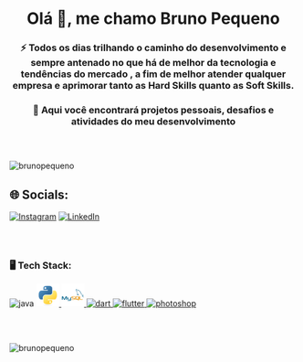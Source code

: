 <h1 align="center">Olá 👋, me chamo Bruno Pequeno</h1>
<h3 align="center">⚡ Todos os dias trilhando o caminho do desenvolvimento e sempre antenado no que há de melhor da tecnologia e tendências do mercado , a fim de melhor atender qualquer empresa e aprimorar tanto as Hard Skills quanto as Soft Skills.</h3>
<h3 align="center">💾 Aqui você encontrará projetos pessoais, desafios e atividades do meu desenvolvimento</h3>

<h3 align="left">‎ </h3>
<p align="left"> <img src="https://komarev.com/ghpvc/?username=brunopequeno&label =Profile%20views&color=0e75b6&style=flat" alt="brunopequeno" /> </p>


## 🌐 Socials:
[![Instagram](https://img.shields.io/badge/Instagram-%23E4405F.svg?logo=Instagram&logoColor=white)](https://instagram.com/@ofc_bruno12) [![LinkedIn](https://img.shields.io/badge/LinkedIn-%230077B5.svg?logo=linkedin&logoColor=white)](https://linkedin.com/in/bruno-pequeno-tec) 

<h3 align="left">‎ </h3>
<h3 align="left">🖥️ Tech Stack:</h3>
 <p href="https://www.java.com" target="_blank" rel="noreferrer"> <img src="https://raw.githubusercontent.com/devicons/devicon/master/icons/java/java -original.svg" alt="java" width="40" height="40"/>
<a href="https://www.python.org"target="_blank" rel="noreferrer"> <img src="https://raw.githubusercontent.com/devicons/devicon/master/icons/python/python-original.svg" alt="python" width=" 40" altura="40"/> </a><a href="https://www.mysql.com/" target="_blank" rel="noreferrer"> <img src="https://raw.githubusercontent.com/devicons/devicon/master/icons/mysql/mysql-original-wordmark.svg" alt="mysql" width="40" height="40"/> </a> <a align="left"> <a href="https://dart.dev" target="_blank" rel="noreferrer"> <img src="https://www.vectorlogo.zone/logos/dartlang /dartlang-icon.svg" alt="dart" width="40" height="40"/> </a> <a href="https://flutter.dev" target="_blank" rel="noreferrer "> <img src="https://www.vectorlogo.zone/logos/flutterio/flutterio-icon.svg" alt="flutter" width="40" height="40"/>  </a> <a href="https://www.photoshop.com/en" target="_blank" rel="noreferrer"> <img src="https://raw.githubusercontent.com/devicons/devicon /master/icons/photoshop/photoshop-line.svg" alt="photoshop" width="40" height="40"/> </a> </p> 

<h3 align="left">‎ </h3>
<p><img align="center" src="https://github-readme-stats.vercel.app/api/top-langs?username=brunopequeno&show_icons=true&theme=dark&locale=en&layout=compact" alt="brunopequeno" /></p>

